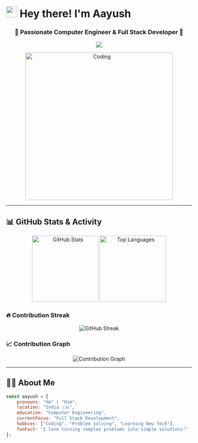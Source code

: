 # <img src="https://raw.githubusercontent.com/MartinHeinz/MartinHeinz/master/wave.gif" width="30px" height="30px" /> Hey there! I'm Aayush

<h3 align="center">🚀 Passionate Computer Engineer & Full Stack Developer 🚀</h3>

<p align="center">
  <img src="https://readme-typing-svg.herokuapp.com/?lines=Computer+Engineer;Full+Stack+Developer;Problem+Solver;Always+Learning&font=Fira%20Code&center=true&width=440&height=45&color=f75c7e&vCenter=true&size=22">
</p>

<div align="center">
  <img src="https://media.tenor.com/rePDfDWO3XoAAAAd/hacking.gif" alt="Coding" width="400"/>
</div>

---

## 📊 GitHub Stats & Activity

<div align="center">
  <img src="https://github-readme-stats.vercel.app/api?username=Aayush-0910&show_icons=true&theme=radical&hide_border=true&count_private=true" alt="GitHub Stats" height="180"/>
  <img src="https://github-readme-stats.vercel.app/api/top-langs/?username=Aayush-0910&theme=radical&hide_border=true&layout=compact" alt="Top Languages" height="180"/>
</div>

### 🔥 Contribution Streak
<div align="center">
  <img src="https://github-readme-streak-stats.herokuapp.com/?user=Aayush-0910&theme=radical&hide_border=true" alt="GitHub Streak"/>
</div>

### 📈 Contribution Graph
<div align="center">
  <img src="https://github-readme-activity-graph.vercel.app/graph?username=Aayush-0910&theme=react-dark&hide_border=true&area=true" alt="Contribution Graph"/>
</div>

---

## 🙋‍♂️ About Me

```javascript
const aayush = {
    pronouns: "He" | "Him",
    location: "India 🇮🇳",
    education: "Computer Engineering",
    currentFocus: "Full Stack Development",
    hobbies: ["Coding", "Problem Solving", "Learning New Tech"],
    funFact: "I love turning complex problems into simple solutions!"
};
